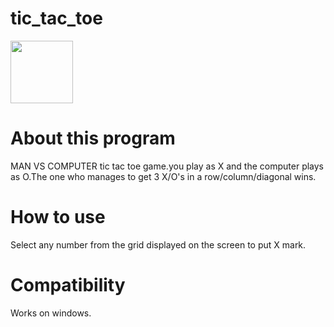 # tic_tac_toe

<img src="https://cdn.jsdelivr.net/gh/devicons/devicon/icons/cplusplus/cplusplus-original.svg" width="100" height="100"/>

# About this program

MAN VS COMPUTER tic tac toe game.you play as X and the computer plays as O.The one who manages to get 3 X/O's in a row/column/diagonal wins.

# How to use

Select any number from the grid displayed on the screen to put X mark.

# Compatibility

Works on windows.

